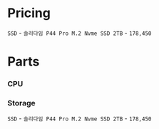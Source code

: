 
# Pricing
`SSD` - `솔리다임 P44 Pro M.2 Nvme SSD 2TB` - `178,450`
# Parts
### CPU

### Storage
`SSD` - `솔리다임 P44 Pro M.2 Nvme SSD 2TB` - `178,450`
